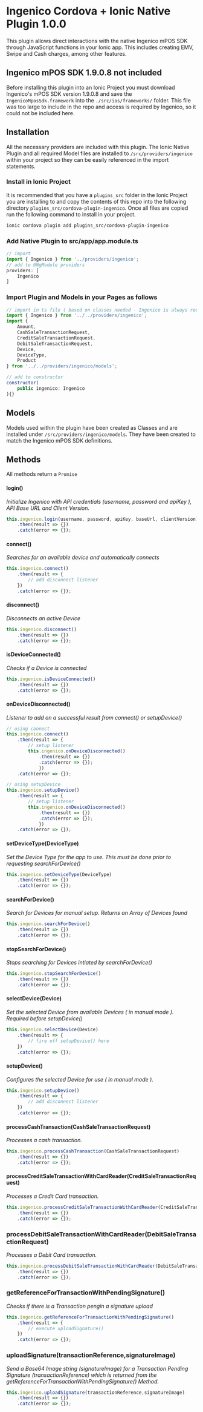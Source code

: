 # Ingenico Cordova + Ionic Native Plugin 1.0.0

This plugin allows direct interactions with the native Ingenico mPOS SDK through JavaScript functions in your Ionic app. 
This includes creating EMV, Swipe and Cash charges, among other features.

## Ingenico mPOS SDK 1.9.0.8 not included
Before installing this plugin into an Ionic Project you must download Ingenico's mPOS SDK version 1.9.0.8
and save the ``IngenicoMposSdk.framework`` into the ``./src/ios/frameworks/`` folder. This file was too large
to include in the repo and access is required by Ingenico, so it could not be included here.

## Installation
All the necessary providers are included with this plugin. The Ionic Native Plugin and all required Model 
files are installed to ``/src/providers/ingenico`` within your project so they can be easily 
referenced in the import statements.

### Install in Ionic Project
It is recommended that you have a ``plugins_src`` folder in the Ionic Project you are installing to and 
copy the contents of this repo into the following directory ``plugins_src/cordova-plugin-ingenico``. Once all
files are copied run the following command to install in your project.

```bash
ionic cordova plugin add plugins_src/cordova-plugin-ingenico
```

### Add Native Plugin to src/app/app.module.ts

```javascript
// import 
import { Ingenico } from '../providers/ingenico';
// add to @NgModule providers
providers: [
    Ingenico
]
```

### Import Plugin and Models in your Pages as follows

```javascript
// import in ts file ( based on classes needed - Ingenico is always required )
import { Ingenico } from '../../providers/ingenico';
import {
    Amount,
    CashSaleTransactionRequest,
    CreditSaleTransactionRequest,
    DebitSaleTransactionRequest,
    Device,
    DeviceType,
    Product
} from '../../providers/ingenico/models';

// add to constructor
constructor(
    public ingenico: Ingenico
){}
```

## Models
Models used within the plugin have been created as Classes and are installed under ``/src/providers/ingenico/models``.
They have been created to match the Ingenico mPOS SDK definitions.

## Methods
All methods return a ``Promise``

#### login()
_Initialize Ingenico with API credentials (username, password and apiKey ), API Base URL and Client Version._

```javascript
this.ingenico.login(username, password, apiKey, baseUrl, clientVersion)
    .then(result => {})
    .catch(error => {});
```

#### connect()
_Searches for an available device and automatically connects_

```javascript
this.ingenico.connect()
    .then(result => {
        // add disconnect listener
    })
    .catch(error => {});
```

#### disconnect()
_Disconnects an active Device_

```javascript
this.ingenico.disconnect()
    .then(result => {})
    .catch(error => {});
```

#### isDeviceConnected()
_Checks if a Device is connected_

```javascript
this.ingenico.isDeviceConnected()
    .then(result => {})
    .catch(error => {});
```

#### onDeviceDisconnected()
_Listener to add on a successful result from connect() or setupDevice()_

```javascript
// using connect
this.ingenico.connect()
    .then(result => {
        // setup listener
        this.ingenico.onDeviceDisconnected()
            .then(result => {})
            .catch(error => {});
            })
    .catch(error => {});

// using setupDevice
this.ingenico.setupDevice()
    .then(result => {
        // setup listener
        this.ingenico.onDeviceDisconnected()
            .then(result => {})
            .catch(error => {});
            })
    .catch(error => {});
```

#### setDeviceType(DeviceType)
_Set the Device Type for the app to use. This must be done prior to requesting searchForDevice()_

```javascript
this.ingenico.setDeviceType(DeviceType)
    .then(result => {})
    .catch(error => {});
```

#### searchForDevice()
_Search for Devices for manual setup. Returns an Array of Devices found_

```javascript
this.ingenico.searchForDevice()
    .then(result => {})
    .catch(error => {});
```

#### stopSearchForDevice()
_Stops searching for Devices intiated by searchForDevice()_

```javascript
this.ingenico.stopSearchForDevice()
    .then(result => {})
    .catch(error => {});
```

#### selectDevice(Device)
_Set the selected Device from available Devices ( in manual mode ). Required before setupDevice()_

```javascript
this.ingenico.selectDevice(Device)
    .then(result => {
        // fire off setupDevice() here
    })
    .catch(error => {});
```

#### setupDevice()
_Configures the selected Device for use ( in manual mode )._

```javascript
this.ingenico.setupDevice()
    .then(result => {
        // add disconnect listener
    })
    .catch(error => {});
```

#### processCashTransaction(CashSaleTransactionRequest)
_Processes a cash transaction._

```javascript
this.ingenico.processCashTransaction(CashSaleTransactionRequest)
    .then(result => {})
    .catch(error => {});
```

#### processCreditSaleTransactionWithCardReader(CreditSaleTransactionRequest)
_Processes a Credit Card transaction._

```javascript
this.ingenico.processCreditSaleTransactionWithCardReader(CreditSaleTransactionRequest)
    .then(result => {})
    .catch(error => {});
```

### processDebitSaleTransactionWithCardReader(DebitSaleTransactionRequest)
_Processes a Debit Card transaction._

```javascript
this.ingenico.processDebitSaleTransactionWithCardReader(DebitSaleTransactionRequest)
    .then(result => {})
    .catch(error => {});
```

### getReferenceForTransactionWithPendingSignature()
_Checks if there is a Transaction pengin a signature upload_

```javascript
this.ingenico.getReferenceForTransactionWithPendingSignature()
    .then(result => {
        // execute uploadSignature()
    })
    .catch(error => {});
```

### uploadSignature(transactionReference,signatureImage)
_Send a Base64 Image string (signatureImage) for a Transaction Pending Signature (transactionReference) which is returned from the getReferenceForTransactionWithPendingSignature() Method._

```javascript
this.ingenico.uploadSignature(transactionReference,signatureImage)
    .then(result => {})
    .catch(error => {});
```
